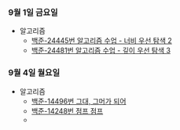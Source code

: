 ### 9월 1일 금요일

- 알고리즘
  - [백준-24445번 알고리즘 수업 - 너비 우선 탐색 2](https://github.com/sc303030/algorithm_practice/blob/91687828a4c0f27c2bedb4e3bf9bc1d034a236f6/6.BFS/%5B%EB%B0%B1%EC%A4%80%5D%2024445%EB%B2%88%20%EC%95%8C%EA%B3%A0%EB%A6%AC%EC%A6%98%20%EC%88%98%EC%97%85%20-%20%EB%84%88%EB%B9%84%20%EC%9A%B0%EC%84%A0%20%ED%83%90%EC%83%89%202%20%ED%8C%8C%EC%9D%B4%EC%8D%AC.md)
  - [백준-24481번 알고리즘 수업 - 깊이 우선 탐색 3](https://github.com/sc303030/algorithm_practice/blob/d96e96b3eb07e47087df136746372ce09c0d635c/5.DFS/%5B%EB%B0%B1%EC%A4%80%5D%2024481%EB%B2%88%20%EC%95%8C%EA%B3%A0%EB%A6%AC%EC%A6%98%20%EC%88%98%EC%97%85%20-%20%EA%B9%8A%EC%9D%B4%20%EC%9A%B0%EC%84%A0%20%ED%83%90%EC%83%89%203.md)

### 9월 4일 월요일

- 알고리즘
  - [백준-14496번 그대, 그머가 되어](https://github.com/sc303030/algorithm_practice/blob/eb49d23eaf8148c069611589491871f7c1448195/6.BFS/%5B%EB%B0%B1%EC%A4%80%5D%2014496%EB%B2%88%20%EA%B7%B8%EB%8C%80%2C%20%EA%B7%B8%EB%A8%B8%EA%B0%80%20%EB%90%98%EC%96%B4%20%ED%8C%8C%EC%9D%B4%EC%8D%AC.md)
  - [백준-14248번 점프 점프](https://github.com/sc303030/algorithm_practice/blob/1c3260f8dd6d8f824f2dcdb43df91f51b957c3a3/5.DFS/%5B%EB%B0%B1%EC%A4%80%5D%2014248%EB%B2%88%20%EC%A0%90%ED%94%84%20%EC%A0%90%ED%94%84%20%ED%8C%8C%EC%9D%B4%EC%8D%AC.md)
  - 